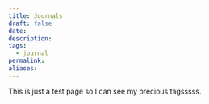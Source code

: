 ```yaml
---
title: Journals
draft: false
date:
description: 
tags:
  - journal
permalink: 
aliases: 
---
```

 
This is just a test page so I can see my precious tagsssss.

